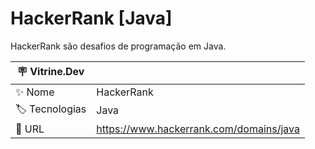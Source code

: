 # HackerRank [Java]

HackerRank são desafios de programação em Java.

| 🪧 Vitrine.Dev |     |
| -------------  | --- |
| ✨ Nome        | HackerRank
| 🏷️ Tecnologias | Java
| 🚀 URL         | https://www.hackerrank.com/domains/java
